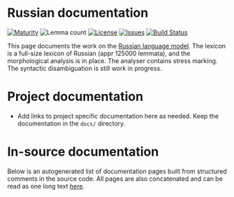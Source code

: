 # Russian documentation

[![Maturity](https://img.shields.io/endpoint?url=https%3A%2F%2Fraw.githubusercontent.com%2Fgiellalt%2Flang-rus%2Fgh-pages%2Fmaturity.json)](https://giellalt.github.io/MaturityClassification.html)
![Lemma count](https://img.shields.io/endpoint?url=https%3A%2F%2Fraw.githubusercontent.com%2Fgiellalt%2Flang-rus%2Fgh-pages%2Flemmacount.json)
[![License](https://img.shields.io/github/license/giellalt/lang-rus)](https://github.com/giellalt/lang-rus/blob/main/LICENSE)
[![Issues](https://img.shields.io/github/issues/giellalt/lang-rus)](https://github.com/giellalt/lang-rus/issues)
[![Build Status](https://divvun-tc.giellalt.org/api/github/v1/repository/giellalt/lang-rus/main/badge.svg)](https://github.com/giellalt/lang-rus/actions)

This page documents the work on the [Russian language model](https://github.com/github/lang-rus). The lexicon is a full-size lexicon of Russian (appr 125000 lemmata), and the morphological analysis is in place. The analyser contains stress marking. The syntactic disambiguation is still work in progress. 


# Project documentation

* Add links to project specific documentation here as needed. Keep the documentation in the `docs/` directory.

# In-source documentation

Below is an autogenerated list of documentation pages built from structured comments in the source code. All pages are also concatenated and can be read as one long text [here](rus.md).
